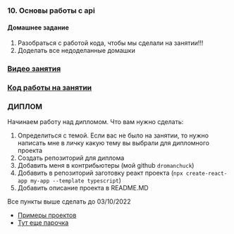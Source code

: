 ### 10. Основы работы с api

#### Домашнее задание

1. Разобраться с работой кода, чтобы мы сделали на занятии!!!
2. Доделать все недоделанные домашки

### [Видео занятия](https://drive.google.com/file/d/1MD269EQ7imBmX8B1X-C9KMqoLyM_I1NS/view?usp=sharing)

### [Код работы на занятии](../classWork)

### ДИПЛОМ

Начинаем работу над дипломом. Что вам нужно сделать:

1. Определиться с темой. Если вас не было на занятии, то нужно написать мне в личку какую тему вы выбрали для дипломного проекта
2. Создать репозиторий для диплома
3. Добавить меня в контрибьютеры (мой github `dromanchuck`)
4. Добавить в репозиторий заготовку реакт проекта (`npx create-react-app my-app --template typescript`)
5. Добавить описание проекта в README.MD

Все пункты выше сделать до 03/10/2022

- [Примеры проектов](https://drive.google.com/file/d/13eRpR5Vb6m17wSa6O2vZbbRm2gc54NdS/view?usp=sharing)
- [Тут еще парочка](https://github.com/dromanchuck/js-lectures/tree/master/diploma)
